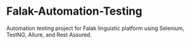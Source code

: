 # Falak-Automation-Testing
Automation testing project for Falak linguistic platform using Selenium, TestNG, Allure, and Rest Assured.
